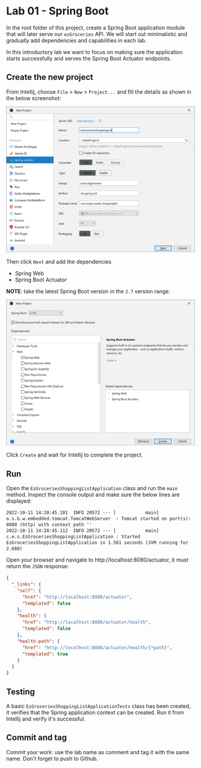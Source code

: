 # Lab 01 - Spring Boot
In the root folder of this project, create a Spring Boot application module that will later serve our ``ezGroceries``
API. We will start out minimalistic and gradually add dependencies and capabilities in each lab.

In this introductory lab we want to focus on making sure the application starts successfully and serves the Spring Boot
Actuator endpoints.

## Create the new project
From Intellij, choose ``File`` > ``New`` > ``Project...`` and fill the details as shown in the below screenshot:

![Spring Initializr step 1](lab-01-spring-initializr-1.png "Step 1")

Then click ``Next`` and add the dependencies
* Spring Web
* Spring Boot Actuator

**NOTE**: take the latest Spring Boot version in the ``2.7`` version range.

![Spring Initializr step 2](lab-01-spring-initializr-2.png "Step 2")

Click ``Create`` and wait for Intellij to complete the project.

## Run
Open the ``EzGroceriesShoppingListApplication`` class and run the ``main`` method.
Inspect the console output and make sure the below lines are displayed:
```
2022-10-11 14:28:45.101  INFO 20572 --- [           main] o.s.b.w.embedded.tomcat.TomcatWebServer  : Tomcat started on port(s): 8080 (http) with context path ''
2022-10-11 14:28:45.112  INFO 20572 --- [           main] c.e.s.EzGroceriesShoppingListApplication : Started EzGroceriesShoppingListApplication in 1.561 seconds (JVM running for 2.688)
```
Open your browser and navigate to http://localhost:8080/actuator, it must return the ``JSON`` response:

```json
{
  "_links": {
    "self": {
      "href": "http://localhost:8080/actuator",
      "templated": false
    },
    "health": {
      "href": "http://localhost:8080/actuator/health",
      "templated": false
    },
    "health-path": {
      "href": "http://localhost:8080/actuator/health/{*path}",
      "templated": true
    }
  }
}
```

## Testing
A basic ``EzGroceriesShoppingListApplicationTests`` class has been created, it verifies that the Spring application context can be created.
Run it from Intellij and verify it's successful.

## Commit and tag
Commit your work: use the lab name as comment and tag it with the same name. Don't forget to push to Github.
